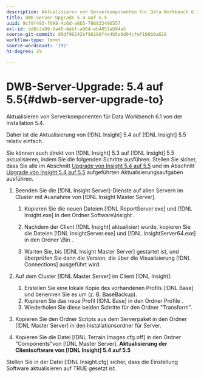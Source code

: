 ```yaml
---
description: Aktualisieren von Serverkomponenten für Data Workbench 6.1 von der Installation 5.4.
title: DWB-Server-Upgrade 5.4 auf 5.5
uuid: 9cf9f493-f098-4c6d-a8b5-786833496557
exl-id: dd8c2a89-6a40-4ebf-a964-eb4851ab94a5
source-git-commit: d9df90242ef96188f4e4b5e6d04cfef196b0a628
workflow-type: tm+mt
source-wordcount: '192'
ht-degree: 2%

---
```


# DWB-Server-Upgrade: 5.4 auf 5.5{#dwb-server-upgrade-to}

Aktualisieren von Serverkomponenten für Data Workbench 6.1 von der Installation 5.4.

Daher ist die Aktualisierung von [!DNL Insight] 5.4 auf [!DNL Insight] 5.5 relativ einfach.

Sie können auch direkt von [!DNL Insight] 5.3 auf [!DNL Insight] 5.5 aktualisieren, indem Sie die folgenden Schritte ausführen. Stellen Sie sicher, dass Sie alle im Abschnitt [Upgrade von Insight 5.4 auf 5.5](../../../../home/c-inst-svr/c-upgrd-uninst-sftwr/c-upgrd-sftwr/t-upgrd-to-5.5.md#task-b581e47952e941158d52db3e68f076b9) und im Abschnitt [Upgrade von Insight 5.4 auf 5.5](../../../../home/c-inst-svr/c-upgrd-uninst-sftwr/c-upgrd-sftwr/t-upgrd-to-5.5.md#task-b581e47952e941158d52db3e68f076b9) aufgeführten Aktualisierungsaufgaben ausführen.

1. Beenden Sie die [!DNL Insight Server]-Dienste auf allen Servern im Cluster mit Ausnahme von [!DNL Insight Master Server].

   1. Kopieren Sie die neuen Dateien [!DNL ReportServer.exe] und [!DNL Insight.exe] in den Ordner Software\Insight .

   1. Nachdem der Client [!DNL Insight] aktualisiert wurde, kopieren Sie die Dateien [!DNL InsightServer.exe] und [!DNL InsightServer64.exe] in den Ordner \Bin .

   1. Warten Sie, bis [!DNL Insight Master Server] gestartet ist, und überprüfen Sie dann die Version, die über die Visualisierung [!DNL Connections] ausgeführt wird.

1. Auf dem Cluster [!DNL Master Server] im Client [!DNL Insight]:

   1. Erstellen Sie eine lokale Kopie des vorhandenen Profils [!DNL Base] und benennen Sie es um (z. B. BaseBackup).
   1. Kopieren Sie das neue Profil [!DNL Base] in den Ordner Profile .
   1. Wiederholen Sie diese beiden Schritte für den Ordner &quot;Transform&quot;.

1. Kopieren Sie den Ordner Scripts aus dem Serverpaket in den Ordner [!DNL Master Server] in den Installationsordner für Server.
1. Kopieren Sie die Datei [!DNL Terrain Images.cfg.off] in den Ordner &quot;Components&quot;von [!DNL Master Server].
   **Aktualisierung der Clientsoftware von  [!DNL Insight] 5.4 auf 5.5**

Stellen Sie in der Datei [!DNL Insight.cfg] sicher, dass die Einstellung Software aktualisieren auf TRUE gesetzt ist.
